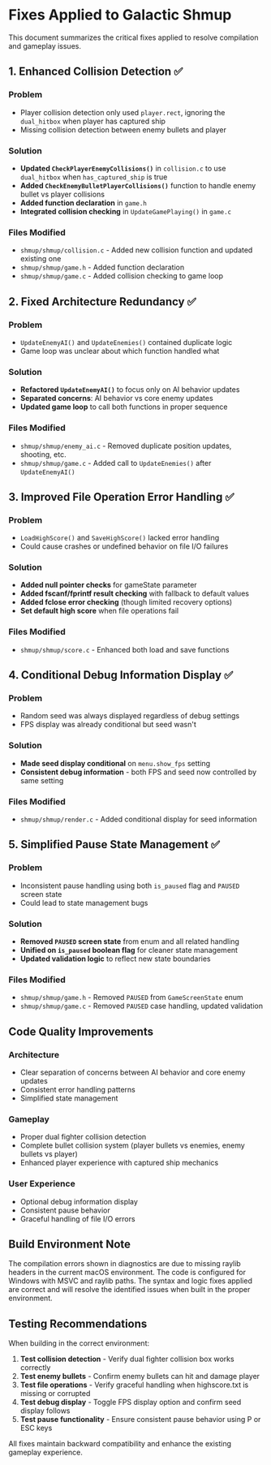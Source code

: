 # Fixes Applied to Galactic Shmup

This document summarizes the critical fixes applied to resolve compilation and gameplay issues.

## 1. Enhanced Collision Detection ✅

### Problem
- Player collision detection only used `player.rect`, ignoring the `dual_hitbox` when player has captured ship
- Missing collision detection between enemy bullets and player

### Solution
- **Updated `CheckPlayerEnemyCollisions()`** in `collision.c` to use `dual_hitbox` when `has_captured_ship` is true
- **Added `CheckEnemyBulletPlayerCollisions()`** function to handle enemy bullet vs player collisions
- **Added function declaration** in `game.h`
- **Integrated collision checking** in `UpdateGamePlaying()` in `game.c`

### Files Modified
- `shmup/shmup/collision.c` - Added new collision function and updated existing one
- `shmup/shmup/game.h` - Added function declaration
- `shmup/shmup/game.c` - Added collision checking to game loop

## 2. Fixed Architecture Redundancy ✅

### Problem
- `UpdateEnemyAI()` and `UpdateEnemies()` contained duplicate logic
- Game loop was unclear about which function handled what

### Solution
- **Refactored `UpdateEnemyAI()`** to focus only on AI behavior updates
- **Separated concerns**: AI behavior vs core enemy updates
- **Updated game loop** to call both functions in proper sequence

### Files Modified
- `shmup/shmup/enemy_ai.c` - Removed duplicate position updates, shooting, etc.
- `shmup/shmup/game.c` - Added call to `UpdateEnemies()` after `UpdateEnemyAI()`

## 3. Improved File Operation Error Handling ✅

### Problem
- `LoadHighScore()` and `SaveHighScore()` lacked error handling
- Could cause crashes or undefined behavior on file I/O failures

### Solution
- **Added null pointer checks** for gameState parameter
- **Added fscanf/fprintf result checking** with fallback to default values
- **Added fclose error checking** (though limited recovery options)
- **Set default high score** when file operations fail

### Files Modified
- `shmup/shmup/score.c` - Enhanced both load and save functions

## 4. Conditional Debug Information Display ✅

### Problem
- Random seed was always displayed regardless of debug settings
- FPS display was already conditional but seed wasn't

### Solution
- **Made seed display conditional** on `menu.show_fps` setting
- **Consistent debug information** - both FPS and seed now controlled by same setting

### Files Modified
- `shmup/shmup/render.c` - Added conditional display for seed information

## 5. Simplified Pause State Management ✅

### Problem
- Inconsistent pause handling using both `is_paused` flag and `PAUSED` screen state
- Could lead to state management bugs

### Solution
- **Removed `PAUSED` screen state** from enum and all related handling
- **Unified on `is_paused` boolean flag** for cleaner state management
- **Updated validation logic** to reflect new state boundaries

### Files Modified
- `shmup/shmup/game.h` - Removed `PAUSED` from `GameScreenState` enum
- `shmup/shmup/game.c` - Removed `PAUSED` case handling, updated validation

## Code Quality Improvements

### Architecture
- Clear separation of concerns between AI behavior and core enemy updates
- Consistent error handling patterns
- Simplified state management

### Gameplay
- Proper dual fighter collision detection
- Complete bullet collision system (player bullets vs enemies, enemy bullets vs player)
- Enhanced player experience with captured ship mechanics

### User Experience
- Optional debug information display
- Consistent pause behavior
- Graceful handling of file I/O errors

## Build Environment Note

The compilation errors shown in diagnostics are due to missing raylib headers in the current macOS environment. The code is configured for Windows with MSVC and raylib paths. The syntax and logic fixes applied are correct and will resolve the identified issues when built in the proper environment.

## Testing Recommendations

When building in the correct environment:

1. **Test collision detection** - Verify dual fighter collision box works correctly
2. **Test enemy bullets** - Confirm enemy bullets can hit and damage player
3. **Test file operations** - Verify graceful handling when highscore.txt is missing or corrupted
4. **Test debug display** - Toggle FPS display option and confirm seed display follows
5. **Test pause functionality** - Ensure consistent pause behavior using P or ESC keys

All fixes maintain backward compatibility and enhance the existing gameplay experience.